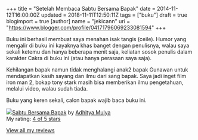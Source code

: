 +++
title = "Setelah Membaca Sabtu Bersama Bapak"
date = 2014-11-12T16:00:00Z
updated = 2018-11-11T12:50:11Z
tags = ["buku"]
draft = true
blogimport = true 
[author]
	name = "jekicann"
	uri = "https://www.blogger.com/profile/04171796069233081594"
+++

Buku ini berhasil membuat saya menahan isak tangis (ceile). Humor yang mengalir di buku ini kayaknya khas banget dengan penulisnya, walau saya sekali ketemu dan hanya beberapa menit saja, keliatan sosok penulis dalam karakter Cakra di buku ini (atau hanya perasaan saya saja).  
  
Kehilangan bapak namun tidak menghalangi anak2 bapak Gunawan untuk mendapatkan kasih sayang dan ilmu dari sang bapak. Saya jadi inget film iron man 2, bokap tony stark masih bisa memberikan ilmu pengetahuan, melalui video, walau sudah tiada.  
  
Buku yang keren sekali, calon bapak wajib baca buku ini.  
  
[![](https://d.gr-assets.com/books/1410909724m/22544789.jpg)](https://www.goodreads.com/book/show/22544789-sabtu-bersama-bapak)[Sabtu Bersama Bapak](https://www.goodreads.com/book/show/22544789-sabtu-bersama-bapak) by [Adhitya Mulya](https://www.goodreads.com/author/show/600299.Adhitya_Mulya)  
My rating: [4 of 5 stars](https://www.goodreads.com/review/show/1105795990)  
  
[View all my reviews](https://www.goodreads.com/review/list/6276652-jaka-santana)
